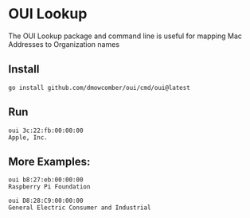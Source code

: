 # OUI Lookup
The OUI Lookup package and command line is useful for mapping Mac Addresses to Organization names

## Install
```
go install github.com/dmowcomber/oui/cmd/oui@latest
```

## Run
```
oui 3c:22:fb:00:00:00
Apple, Inc.
```

## More Examples:
```
oui b8:27:eb:00:00:00
Raspberry Pi Foundation

oui D8:28:C9:00:00:00
General Electric Consumer and Industrial
```
